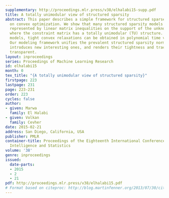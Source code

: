 ```yaml
---
supplementary: http://proceedings.mlr.press/v38/elhalabi15-supp.pdf
title: A totally unimodular view of structured sparsity
abstract: This paper describes a simple framework for structured sparse recovery based
  on convex optimization. We show that many structured sparsity models can be naturally
  represented by linear matrix inequalities on the support of the unknown parameters,
  where the constraint matrix has a totally unimodular (TU) structure.  For such structured
  models, tight convex relaxations can be obtained in polynomial time via linear programming.
  Our modeling framework unifies the prevalent structured sparsity norms in the literature,
  introduces new interesting ones, and renders their tightness and tractability arguments
  transparent.
layout: inproceedings
series: Proceedings of Machine Learning Research
id: elhalabi15
month: 0
tex_title: "{A totally unimodular view of structured sparsity}"
firstpage: 223
lastpage: 231
page: 223-231
order: 223
cycles: false
author:
- given: Marwa
  family: El Halabi
- given: Volkan
  family: Cevher
date: 2015-02-21
address: San Diego, California, USA
publisher: PMLR
container-title: Proceedings of the Eighteenth International Conference on Artificial
  Intelligence and Statistics
volume: '38'
genre: inproceedings
issued:
  date-parts:
  - 2015
  - 2
  - 21
pdf: http://proceedings.mlr.press/v38/elhalabi15.pdf
# Format based on citeproc: http://blog.martinfenner.org/2013/07/30/citeproc-yaml-for-bibliographies/
---
```

